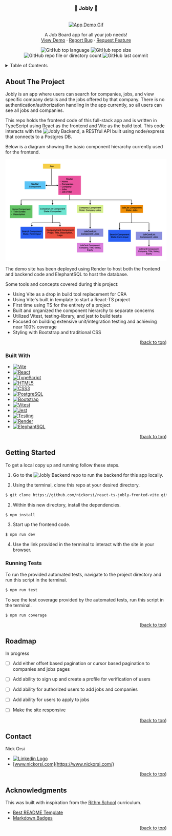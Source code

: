 <!-- Improved compatibility of back to top link: See: https://github.com/othneildrew/Best-README-Template/pull/73 -->
<a name="readme-top"></a>
<!--
*** Thanks for checking out the Best-README-Template. If you have a suggestion
*** that would make this better, please fork the repo and create a pull request
*** or simply open an issue with the tag "enhancement".
*** Don't forget to give the project a star!
*** Thanks again! Now go create something AMAZING! :D
-->



<!-- PROJECT SHIELDS -->
<!--
*** I'm using markdown "reference style" links for readability.
*** Reference links are enclosed in brackets [ ] instead of parentheses ( ).
*** See the bottom of this document for the declaration of the reference variables
*** for contributors-url, forks-url, etc. This is an optional, concise syntax you may use.
*** https://www.markdownguide.org/basic-syntax/#reference-style-links
-->

<!-- PROJECT LOGO -->
<h3 align="center">💼 Jobly 💼</h3>
<br />
<div align="center">
  <a href="https://github.com/nickorsi/react-ts-jobly-fronted-vite">
    <img src="static/react-ts-jobly-fronted-vite_demo.gif" alt="App Demo Gif">
  </a>
  <p align="center">
    A Job Board app for all your job needs!
    <br />
    <a href="https://react-ts-jobly-fronted-vite.onrender.com/">View Demo</a>
    ·
    <a href="https://github.com/nickorsi/react-ts-jobly-fronted-vite/issues">Report Bug</a>
    ·
    <a href="https://github.com/nickorsi/react-ts-jobly-fronted-vite/issues">Request Feature</a>
  </p>
</div>

<div align="center">

  ![GitHub top language](https://img.shields.io/github/languages/top/nickorsi/react-ts-jobly-fronted-vite)
  ![GitHub repo size](https://img.shields.io/github/repo-size/nickorsi/react-ts-jobly-fronted-vite)
  ![GitHub repo file or directory count](https://img.shields.io/github/directory-file-count/nickorsi/react-ts-jobly-fronted-vite)
  ![GitHub last commit](https://img.shields.io/github/last-commit/nickorsi/react-ts-jobly-fronted-vite)

</div>


<!-- TABLE OF CONTENTS -->
<details>
  <summary>Table of Contents</summary>
  <ol>
    <li>
      <a href="#about-the-project">About The Project</a>
      <ul>
        <li><a href="#built-with">Built With</a></li>
      </ul>
    </li>
    <li>
      <a href="#getting-started">Getting Started</a>
       <ul>
        <li><a href="#running-tests">Built With</a></li>
      </ul>
    </li>
    <li><a href="#roadmap">Roadmap</a></li>
    <li><a href="#contact">Contact</a></li>
    <li><a href="#acknowledgments">Acknowledgments</a></li>
  </ol>
</details>



<!-- ABOUT THE PROJECT -->
## About The Project

Jobly is an app where users can search for companies, jobs, and view specific company details and the jobs offered by that company. There is no authentication/authorization handling in the app currently, so all users can see all jobs and companies.

This repo holds the frontend code of this full-stack app and is written in TypeScript using React as the frontend and Vite as the build tool. This code interacts with the ![Jobly Backend](https://github.com/nickorsi/jobly-backend), a RESTful API built using node/express that connects to a Postgres DB.

Below is a diagram showing the basic component hierarchy currently used for the frontend.

<img src="static/Jobly React Component Hierarchy.pdf" alt="Component hierarchy diagram">

The demo site has been deployed using Render to host both the frontend and backend code and ElephantSQL to host the database.

Some tools and concepts covered during this project:

* Using Vite as a drop in build tool replacement for CRA
* Using Vite's built in template to start a React-TS project
* First time using TS for the entirety of a project
* Built and organized the component hierarchy to separate concerns
* Utilized Vitest, testing-library, and jest to build tests
* Focused on building extensive unit/integration testing and achieving near 100% coverage
* Styling with Bootstrap and traditional CSS



<p align="right">(<a href="#readme-top">back to top</a>)</p>



### Built With
* [![Vite][Vite.com]][Vite-url]
* [![React][React.com]][React-url]
* [![TypeScript][TypeScript.com]][TypeScript-url]
* [![HTML5][HTML5.com]][HTML5-url]
* [![CSS3][CSS3.com]][CSS3-url]
* [![PostgreSQL][PostgreSQL.com]][PostgreSQL-url]
* [![Bootstrap][Bootstrap.com]][Bootstrap-url]
* [![Vitest][Vitest.com]][Vitest-url]
* [![Jest][Jest.com]][Jest-url]
* [![Testing][Testing.com]][Testing-url]
* [![Render][Render.com]][Render-url]
* [![ElephantSQL][ElephantSQL.com]][ElephantSQL-url]



<p align="right">(<a href="#readme-top">back to top</a>)</p>



<!-- GETTING STARTED -->
## Getting Started
To get a local copy up and running follow these steps.

1. Go to the ![Jobly Backend](https://github.com/nickorsi/jobly-backend) repo to run the backend for this app locally.

2. Using the terminal, clone this repo at your desired directory.

  ```sh
  $ git clone https://github.com/nickorsi/react-ts-jobly-fronted-vite.git
  ```
2. Within this new directory, install the dependencies.

  ```sh
  $ npm install
  ```
3. Start up the frontend code.

  ```sh
  $ npm run dev
  ```
4. Use the link provided in the terminal to interact with the site in your browser.

### Running Tests
To run the provided automated tests, navigate to the project directory and run this script in the terminal.

  ```sh
  $ npm run test
  ```

To see the test coverage provided by the automated tests, run this script in the terminal.

  ```sh
  $ npm run coverage
  ```



<p align="right">(<a href="#readme-top">back to top</a>)</p>



<!-- ROADMAP -->
## Roadmap
In progress
- [ ] Add either offset based pagination or cursor based pagination to companies and jobs pages
- [ ] Add ability to sign up and create a profile for verification of users
- [ ] Add ability for authorized users to add jobs and companies
- [ ] Add ability for users to apply to jobs
- [ ] Make the site responsive



<p align="right">(<a href="#readme-top">back to top</a>)</p>



<!-- CONTACT -->
## Contact

Nick Orsi
* [<img src="https://img.shields.io/badge/linkedin-%230077B5.svg?style=for-the-badge&logo=linkedin&logoColor=white" alt="Linkedin Logo">](https://www.linkedin.com/in/nicholas-orsi/)
* [www.nickorsi.com](https://www.nickorsi.com/)

<p align="right">(<a href="#readme-top">back to top</a>)</p>



<!-- ACKNOWLEDGMENTS -->
## Acknowledgments
This was built with inspiration from the [Rithm School](https://www.rithmschool.com/) curriculum.

* [Best README Template](https://github.com/othneildrew/Best-README-Template)
* [Markdown Badges](https://github.com/Ileriayo/markdown-badges)

<p align="right">(<a href="#readme-top">back to top</a>)</p>



<!-- MARKDOWN LINKS & IMAGES -->
<!-- https://www.markdownguide.org/basic-syntax/#reference-style-links -->
[Vite.com]:https://img.shields.io/badge/vite-%23646CFF.svg?style=for-the-badge&logo=vite&logoColor=white
[Vite-url]: https://vite.dev/
[React.com]: https://img.shields.io/badge/react-%2320232a.svg?style=for-the-badge&logo=react&logoColor=%2361DAFB
[React-url]: https://react.dev/
[TypeScript.com]: https://img.shields.io/badge/typescript-%23007ACC.svg?style=for-the-badge&logo=typescript&logoColor=white
[TypeScript-url]: https://www.typescriptlang.org/
[HTML5.com]: https://img.shields.io/badge/html5-%23E34F26.svg?style=for-the-badge&logo=html5&logoColor=white
[HTML5-url]: https://developer.mozilla.org/en-US/docs/Web/HTML
[CSS3.com]: https://img.shields.io/badge/css3-%231572B6.svg?style=for-the-badge&logo=css3&logoColor=white
[CSS3-url]: https://developer.mozilla.org/en-US/docs/Web/CSS
[PostgreSQL.com]: https://img.shields.io/badge/postgres-%23316192.svg?style=for-the-badge&logo=postgresql&logoColor=white
[PostgreSQL-url]: https://www.postgresql.org/
[Bootstrap.com]: https://img.shields.io/badge/Bootstrap-563D7C?style=for-the-badge&logo=bootstrap&logoColor=white
[Bootstrap-url]: https://getbootstrap.com
[Vitest.com]: https://img.shields.io/badge/-Vitest-252529?style=for-the-badge&logo=vitest&logoColor=FCC72B
[Vitest-url]: https://vitest.dev/
[Jest.com]: https://img.shields.io/badge/-jest-%23C21325?style=for-the-badge&logo=jest&logoColor=white
[Jest-url]: https://jestjs.io/
[Testing.com]: https://img.shields.io/badge/-TestingLibrary-%23E33332?style=for-the-badge&logo=testing-library&logoColor=white
[Testing-url]: https://testing-library.com/
[Render.com]: https://img.shields.io/badge/Render-%46E3B7.svg?style=for-the-badge&logo=render&logoColor=white
[Render-url]: https://render.com/
[ElephantSQL.com]: https://img.shields.io/badge/ElephantSQL-%233F9BBF?style=for-the-badge
[ElephantSQL-url]: https://www.elephantsql.com/
